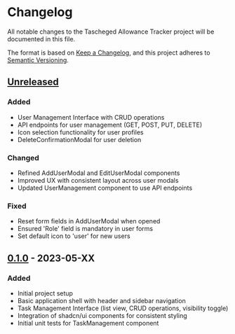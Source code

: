 # Changelog

All notable changes to the Tascheged Allowance Tracker project will be documented in this file.

The format is based on [Keep a Changelog](https://keepachangelog.com/en/1.0.0/),
and this project adheres to [Semantic Versioning](https://semver.org/spec/v2.0.0.html).

## [Unreleased]

### Added
- User Management Interface with CRUD operations
- API endpoints for user management (GET, POST, PUT, DELETE)
- Icon selection functionality for user profiles
- DeleteConfirmationModal for user deletion

### Changed
- Refined AddUserModal and EditUserModal components
- Improved UX with consistent layout across user modals
- Updated UserManagement component to use API endpoints

### Fixed
- Reset form fields in AddUserModal when opened
- Ensured 'Role' field is mandatory in user forms
- Set default icon to 'user' for new users

## [0.1.0] - 2023-05-XX

### Added
- Initial project setup
- Basic application shell with header and sidebar navigation
- Task Management Interface (list view, CRUD operations, visibility toggle)
- Integration of shadcn/ui components for consistent styling
- Initial unit tests for TaskManagement component

[Unreleased]: https://github.com/yourusername/tascheged/compare/v0.1.0...HEAD
[0.1.0]: https://github.com/yourusername/tascheged/releases/tag/v0.1.0
